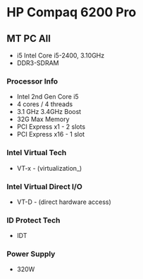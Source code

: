 # HP Compaq 6200 Pro
## MT PC All
- i5 Intel Core i5-2400, 3.10GHz
- DDR3-SDRAM

### Processor Info
- Intel 2nd Gen Core i5
- 4 cores / 4 threads
- 3.1 GHz 3.4GHz Boost
- 32G Max Memory
- PCI Express x1 - 2 slots
- PCI Express x16 - 1 slot

### Intel Virtual Tech
- VT-x - (virtualization_)
### Intel Virtual Direct I/O
- VT-D - (direct hardware access)
### ID Protect Tech
- IDT

### Power Supply
- 320W
